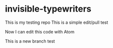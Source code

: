 # invisible-typewriters
This is my testing repo
This is a simple edit/pull test

Now I can edit this code with Atom

This is a new branch test
